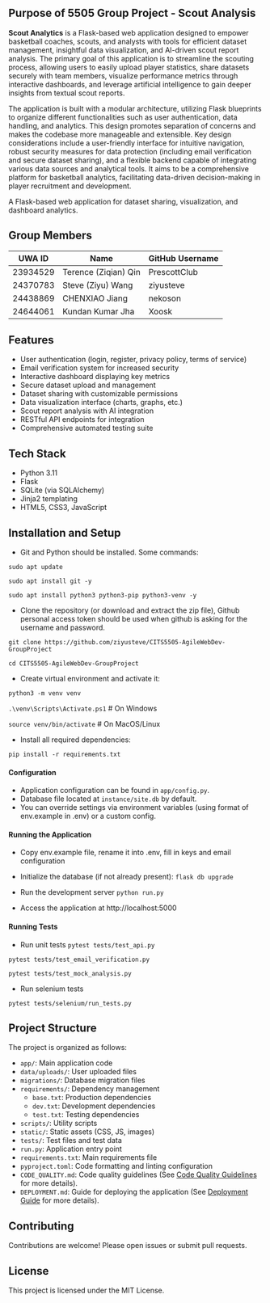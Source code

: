 ## Purpose of 5505 Group Project - Scout Analysis

**Scout Analytics** is a Flask-based web application designed to empower basketball coaches, scouts, and analysts with tools for efficient dataset management, insightful data visualization, and AI-driven scout report analysis. The primary goal of this application is to streamline the scouting process, allowing users to easily upload player statistics, share datasets securely with team members, visualize performance metrics through interactive dashboards, and leverage artificial intelligence to gain deeper insights from textual scout reports.

The application is built with a modular architecture, utilizing Flask blueprints to organize different functionalities such as user authentication, data handling, and analytics. This design promotes separation of concerns and makes the codebase more manageable and extensible. Key design considerations include a user-friendly interface for intuitive navigation, robust security measures for data protection (including email verification and secure dataset sharing), and a flexible backend capable of integrating various data sources and analytical tools. It aims to be a comprehensive platform for basketball analytics, facilitating data-driven decision-making in player recruitment and development.

A Flask-based web application for dataset sharing, visualization, and dashboard analytics.

## Group Members

| UWA ID   | Name                   | GitHub Username |
|----------|------------------------|-----------------|
| 23934529 | Terence (Ziqian) Qin   | PrescottClub    |
| 24370783 | Steve (Ziyu) Wang      | ziyusteve       |
| 24438869 | CHENXIAO Jiang         | nekoson         |
| 24644061 | Kundan Kumar Jha       | Xoosk           |

## Features

- User authentication (login, register, privacy policy, terms of service)
- Email verification system for increased security
- Interactive dashboard displaying key metrics
- Secure dataset upload and management
- Dataset sharing with customizable permissions
- Data visualization interface (charts, graphs, etc.)
- Scout report analysis with AI integration
- RESTful API endpoints for integration
- Comprehensive automated testing suite

## Tech Stack

- Python 3.11
- Flask
- SQLite (via SQLAlchemy)
- Jinja2 templating
- HTML5, CSS3, JavaScript

## Installation and Setup

- Git and Python should be installed. Some commands:

`sudo apt update`

`sudo apt install git -y`

`sudo apt install python3 python3-pip python3-venv -y`

- Clone the repository (or download and extract the zip file), Github personal access token should be used when github is asking for the username and password.

`git clone https://github.com/ziyusteve/CITS5505-AgileWebDev-GroupProject`

`cd CITS5505-AgileWebDev-GroupProject`

- Create virtual environment and activate it:

`python3 -m venv venv`

`.\venv\Scripts\Activate.ps1`  # On Windows

`source venv/bin/activate`   # On MacOS/Linux

- Install all required dependencies:

`pip install -r requirements.txt`

#### Configuration

- Application configuration can be found in `app/config.py`.
- Database file located at `instance/site.db` by default.
- You can override settings via environment variables (using format of env.example in .env) or a custom config.

#### Running the Application

- Copy env.example file, rename it into .env, fill in keys and email configuration

- Initialize the database (if not already present):
`flask db upgrade`

- Run the development server
`python run.py`

- Access the application at http://localhost:5000

#### Running Tests

- Run unit tests
`pytest tests/test_api.py`

`pytest tests/test_email_verification.py`

`pytest tests/test_mock_analysis.py`

- Run selenium tests

`pytest tests/selenium/run_tests.py`

## Project Structure

The project is organized as follows:

- `app/`: Main application code
- `data/uploads/`: User uploaded files
- `migrations/`: Database migration files
- `requirements/`: Dependency management
  - `base.txt`: Production dependencies
  - `dev.txt`: Development dependencies
  - `test.txt`: Testing dependencies
- `scripts/`: Utility scripts
- `static/`: Static assets (CSS, JS, images)
- `tests/`: Test files and test data
- `run.py`: Application entry point
- `requirements.txt`: Main requirements file
- `pyproject.toml`: Code formatting and linting configuration
- `CODE_QUALITY.md`: Code quality guidelines (See [Code Quality Guidelines](CODE_QUALITY.md) for more details).
- `DEPLOYMENT.md`: Guide for deploying the application (See [Deployment Guide](DEPLOYMENT.md) for more details).

## Contributing

Contributions are welcome! Please open issues or submit pull requests.

## License

This project is licensed under the MIT License.
